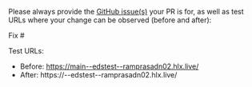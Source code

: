 Please always provide the [GitHub issue(s)](../issues) your PR is for, as well as test URLs where your change can be observed (before and after):

Fix #<gh-issue-id>

Test URLs:
- Before: https://main--edstest--ramprasadn02.hlx.live/
- After: https://<branch>--edstest--ramprasadn02.hlx.live/
